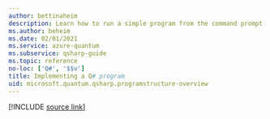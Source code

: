 ```yaml
---
author: bettinaheim
description: Learn how to run a simple program from the command prompt in Q#.
ms.author: beheim
ms.date: 02/01/2021
ms.service: azure-quantum
ms.subservice: qsharp-guide
ms.topic: reference
no-loc: ['Q#', '$$v']
title: Implementing a Q# program
uid: microsoft.quantum.qsharp.programstructure-overview
---
```


<!---
# Implementing a program in Q#
-->

[!INCLUDE [source link](~/includes/qsharp-language/Specifications/Language/1_ProgramStructure/README.md)]